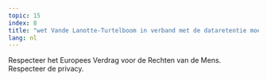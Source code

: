 ```yaml
---
topic: 15
index: 8
title: "wet Vande Lanotte-Turtelboom in verband met de dataretentie moet ingetrokken worden."
lang: nl
---
```

Respecteer het Europees Verdrag voor de Rechten van de Mens. Respecteer de
privacy.
